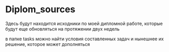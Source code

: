 # Diplom_sources

Здесь будут находится исходники по моей дипломной работе, которые будут еще обновляться на протяжении двух недель

в папке tasks можно найти условия составленных задач и нынешнее их решение, которое может дополняться
